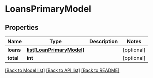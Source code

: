 # LoansPrimaryModel

## Properties
Name | Type | Description | Notes
------------ | ------------- | ------------- | -------------
**loans** | [**list[LoanPrimaryModel]**](LoanPrimaryModel.md) |  | [optional] 
**total** | **int** |  | [optional] 

[[Back to Model list]](../README.md#documentation-for-models) [[Back to API list]](../README.md#documentation-for-api-endpoints) [[Back to README]](../README.md)


